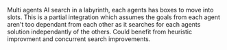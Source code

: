 Multi agents AI search in a labyrinth, each agents has boxes to move into slots. 
This is a partial integration which assumes the goals from each agent aren't too dependant from each other as it searches for each agents solution independantly of the others.
Could benefit from heuristic improvment and concurrent search improvements.
